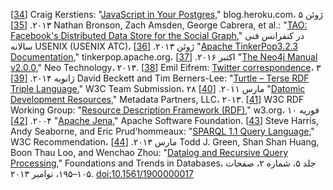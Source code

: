 [[34](ch02.html#Kerstiens2013ur-marker)] Craig Kerstiens:
"[JavaScript in Your Postgres](https://blog.heroku.com/javascript_in_your_postgres),"
blog.heroku.com، ۵ ژوئن ۲۰۱۳. [[35](ch02.html#Bronson2013ud-marker)] Nathan Bronson, Zach Amsden, George Cabrera, et al.:
"[TAO:
Facebook's Distributed Data Store for the Social Graph](https://www.usenix.org/conference/atc13/technical-sessions/presentation/bronson)," در
کنفرانس فنی سالانه USENIX (USENIX ATC)، ژوئن ۲۰۱۳. [[36](ch02.html#Gremlin2013-marker)] "[Apache
TinkerPop3.2.3 Documentation](http://tinkerpop.apache.org/docs/3.2.3/reference/)," tinkerpop.apache.org، اکتبر ۲۰۱۶. [[37](ch02.html#Neo4j2013-marker)] "[The Neo4j Manual v2.0.0](http://docs.neo4j.org/chunked/2.0.0/index.html),"
Neo Technology، ۲۰۱۳. [[38](ch02.html#EifremTweet-marker)] Emil Eifrem:
[Twitter correspondence](https://twitter.com/emileifrem/status/419107961512804352)، ۳ ژانویه ۲۰۱۴. [[39](ch02.html#Beckett2011vq-marker)] David Beckett and Tim Berners-Lee:
"[Turtle – Terse RDF Triple Language](http://www.w3.org/TeamSubmission/turtle/),"
W3C Team Submission، ۲۸ مارس ۲۰۱۱. [[40](ch02.html#Datomic2013-marker)] "[Datomic
Development Resources](http://docs.datomic.com/)," Metadata Partners, LLC، ۲۰۱۳. [[41](ch02.html#W3CRDF-marker)] W3C RDF Working Group:
"[Resource Description Framework (RDF)](http://www.w3.org/RDF/),"
w3.org، ۱۰ فوریه ۲۰۰۴. [[42](ch02.html#Jena2013-marker)] "[Apache Jena](http://jena.apache.org/),"
Apache Software Foundation. [[43](ch02.html#Harris2013wd-marker)] Steve Harris, Andy Seaborne, and Eric
Prud'hommeaux: "[SPARQL 1.1 Query Language](http://www.w3.org/TR/sparql11-query/),"
W3C Recommendation، مارس ۲۰۱۳. [[44](ch02.html#Green2013js-marker)] Todd J. Green, Shan Shan Huang, Boon Thau Loo, and Wenchao Zhou:
"[Datalog and
Recursive Query Processing](http://blogs.evergreen.edu/sosw/files/2014/04/Green-Vol5-DBS-017.pdf)," Foundations and Trends in Databases،
جلد ۵، شماره ۲، صفحات ۱۰۵–۱۹۵، نوامبر ۲۰۱۳.
[doi:10.1561/1900000017](http://dx.doi.org/10.1561/1900000017)